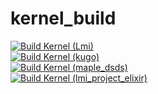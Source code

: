 # kernel_build
[![Build Kernel (Lmi)](https://github.com/dibin666/kernel_build/actions/workflows/build_lmi.yml/badge.svg)](https://github.com/dibin666/kernel_build/actions/workflows/build_lmi.yml)  
[![Build Kernel (kugo)](https://github.com/dibin666/kernel_build/actions/workflows/build_xc.yml/badge.svg)](https://github.com/dibin666/kernel_build/actions/workflows/build_xc.yml)  
[![Build Kernel (maple_dsds)](https://github.com/dibin666/kernel_build/actions/workflows/build_xzp.yml/badge.svg)](https://github.com/dibin666/kernel_build/actions/workflows/build_xzp.yml)  
[![Build Kernel (lmi_project_elixir)](https://github.com/dibin666/kernel_build/actions/workflows/build_lmi%20(Project%20Elixir).yml/badge.svg)](https://github.com/dibin666/kernel_build/actions/workflows/build_lmi%20(Project%20Elixir).yml)
